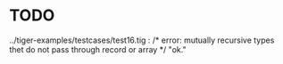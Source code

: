 # TODO

../tiger-examples/testcases/test16.tig :
/* error: mutually recursive types thet do not pass through record or array */
"ok."
